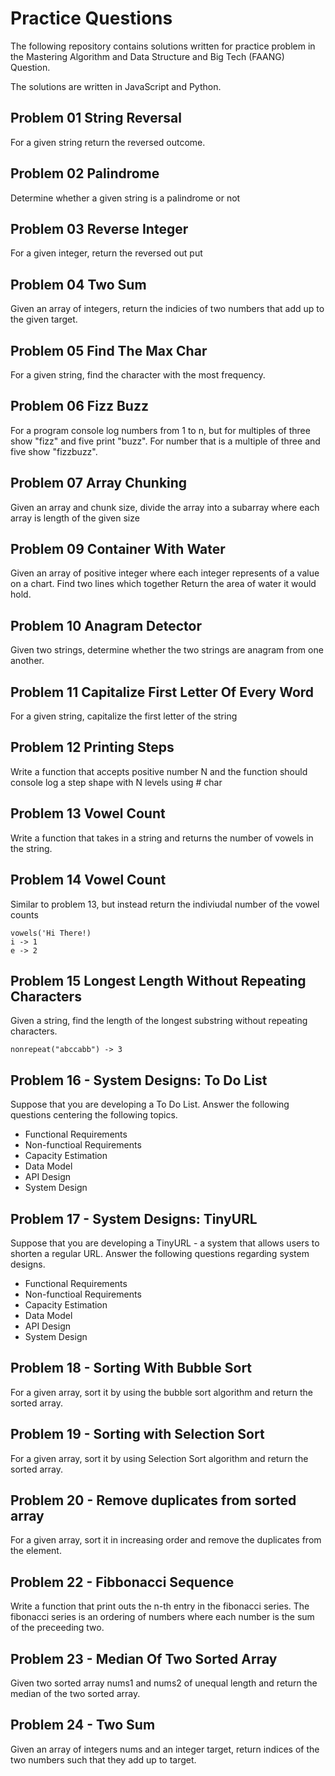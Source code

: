 # Practice Questions

The following repository contains solutions written for practice problem in the Mastering Algorithm and Data Structure and Big Tech (FAANG) Question. <br/>

The solutions are written in JavaScript and Python.

## Problem 01 String Reversal

For a given string return the reversed outcome.

## Problem 02 Palindrome

Determine whether a given string is a palindrome or not

## Problem 03 Reverse Integer

For a given integer, return the reversed out put

## Problem 04 Two Sum

Given an array of integers, return the indicies of two numbers that add up to the given target.

## Problem 05 Find The Max Char

For a given string, find the character with the most frequency.

## Problem 06 Fizz Buzz

For a program console log numbers from 1 to n, but for multiples of three show "fizz" and five print "buzz". For number that is a multiple of three and five show "fizzbuzz".

## Problem 07 Array Chunking

Given an array and chunk size, divide the array into a subarray where each array is length of the given size

## Problem 09 Container With Water

Given an array of positive integer where each integer represents of a value on a chart. Find two lines which together
Return the area of water it would hold.

## Problem 10 Anagram Detector

Given two strings, determine whether the two strings are anagram from one another.

## Problem 11 Capitalize First Letter Of Every Word

For a given string, capitalize the first letter of the string

## Problem 12 Printing Steps

Write a function that accepts positive number N and the function should console log a step shape with N levels using # char

## Problem 13 Vowel Count

Write a function that takes in a string and returns the number of vowels in the string.

## Problem 14 Vowel Count

Similar to problem 13, but instead return the indiviudal number of the vowel counts

```
vowels('Hi There!)
i -> 1
e -> 2
```

## Problem 15 Longest Length Without Repeating Characters

Given a string, find the length of the longest substring without repeating characters.

```
nonrepeat("abccabb") -> 3
```

## Problem 16 - System Designs: To Do List

Suppose that you are developing a To Do List. Answer the following questions centering the following topics.

- Functional Requirements
- Non-functioal Requirements
- Capacity Estimation
- Data Model
- API Design
- System Design

## Problem 17 - System Designs: TinyURL

Suppose that you are developing a TinyURL - a system that allows users to shorten a regular URL. Answer the following questions regarding system designs.

- Functional Requirements
- Non-functioal Requirements
- Capacity Estimation
- Data Model
- API Design
- System Design

## Problem 18 - Sorting With Bubble Sort

For a given array, sort it by using the bubble sort algorithm and return the sorted array.

## Problem 19 - Sorting with Selection Sort

For a given array, sort it by using Selection Sort algorithm and return the sorted array.

## Problem 20 - Remove duplicates from sorted array

For a given array, sort it in increasing order and remove the duplicates from the element.

## Problem 22 - Fibbonacci Sequence

Write a function that print outs the n-th entry in the fibonacci series. The fibonacci series is an ordering of numbers where each number is the sum of the preceeding two.

## Problem 23 - Median Of Two Sorted Array

Given two sorted array nums1 and nums2 of unequal length and return the median of the two sorted array.

## Problem 24 - Two Sum

Given an array of integers nums and an integer target, return indices of the two numbers such that they add up to target.
